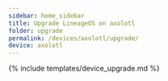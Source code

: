 ```yaml
---
sidebar: home_sidebar
title: Upgrade LineageOS on axolotl
folder: upgrade
permalink: /devices/axolotl/upgrade/
device: axolotl
---
```

{% include templates/device_upgrade.md %}
